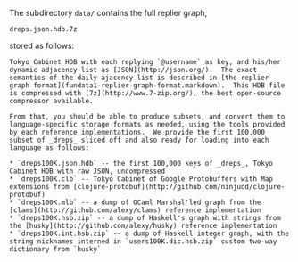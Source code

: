 The subdirectory `data/` contains the full replier graph,

	dreps.json.hdb.7z
	
stored as follows:

	Tokyo Cabinet HDB with each replying `@username` as key, and his/her dynamic adjacency list as [JSON](http://json.org/).  The exact semantics of the daily ajacency list is described in [the replier graph format](fundata1-replier-graph-format.markdown).  This HDB file is compressed with [7z](http://www.7-zip.org/), the best open-source compressor available.
	
	From that, you should be able to produce subsets, and convert them to language-specific storage formats as needed, using the tools provided by each reference implementations.  We provide the first 100,000 subset of _dreps_ sliced off and also ready for loading into each language as follows:
	
	* `dreps100K.json.hdb` -- the first 100,000 keys of _dreps_, Tokyo Cabinet HDB with raw JSON, uncompressed
	* `dreps100K.clb` -- Tokyo Cabinet of Google Protobuffers with Map extensions from [clojure-protobuf](http://github.com/ninjudd/clojure-protobuf)
	* `dreps100K.mlb` -- a dump of OCaml Marshal'led graph from the [clams](http://github.com/alexy/clams) reference implementation
	* `dreps100K.hsb.zip` -- a dump of Haskell's graph with strings from the [husky](http://github.com/alexy/husky) reference implementation
	* `dreps100K.int.hsb.zip` -- a dump of Haskell integer graph, with the string nicknames interned in `users100K.dic.hsb.zip` custom two-way dictionary from `husky`